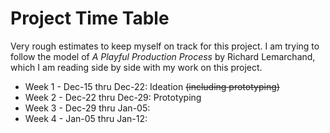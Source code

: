 # Project Time Table

Very rough estimates to keep myself on track for this project. I am trying to follow the model of *A Playful Production Process* by Richard Lemarchand, which I am reading side by side with my work on this project.

- Week 1 - Dec-15 thru Dec-22: Ideation ~~(including prototyping)~~
- Week 2 - Dec-22 thru Dec-29: Prototyping
- Week 3 - Dec-29 thru Jan-05: 
- Week 4 - Jan-05 thru Jan-12: 